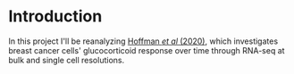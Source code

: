 # Introduction

In this project I'll be reanalyzing [Hoffman *et al* (2020)](https://www.nature.com/articles/s42003-020-0837-0#data-availability), which investigates breast cancer cells' glucocorticoid response over time through RNA-seq at bulk and single cell resolutions. 
